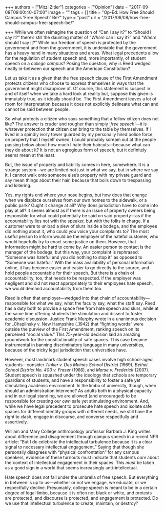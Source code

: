 +++
authors = ["Mitzi Zitler"]
categories = ["Opinion"]
date = "2017-09-08T09:00:40-07:00"
image = ""
tags = []
title = "Op-Ed: How Free Should Campus 'Free Speech' Be?"
type = "post"
url = "/2017/09/08/how-free-should-campus-free-speech-be/"

+++
While we often reimagine the question of “Can I say it?” to “Should I say it?” there’s still the daunting matter of “_Where_ can I say it?” and “_Where_ should I say it?” While our freedom of speech is protected by the government and from the government, it is undeniable that the government has a heavy hand in many situations and areas. What legal precedents allow for the regulation of student speech and, more importantly, of student speech on a _college campus_? Posing the question, why is Reed wedged neatly in-between our speech and the American Constitution?

Let us take it as a given that the free speech clause of the First Amendment protects citizens who choose to express themselves in ways that the government might disapprove of. Of course, this statement is suspect in and of itself when we take a hard look at reality but, suppose this given is immutably true, as it ideally should be. The First Amendment leaves a lot of room for interpretation because it does not explicitly delineate what can and cannot be said between people.

So what protects a citizen who says something that a fellow citizen does not like? The answer is cruder and rougher than simply ‘_free speech_’—it is whatever protection that citizen can bring to the table by themselves. If I lived in a spindly ivory tower guarded by my personally hired police force, on property that I myself owned, I could probably scream out at the people passing below about how much I hate their haircuts—because what can they do about it? It is not an egregious form of speech, but it definitely seems mean at the least. 

But, the issue of property and liability comes in here, somewhere. It is a strange system—we are limited not just in what we say, but in where we say it. I cannot walk onto someone else’s property with my private guard and say mean things about their hair, because that boils down to trespassing and loitering.

Yes, my rights end where your nose begins, but how does that change when we displace ourselves from our own homes to the sidewalk, or a public park? Ought it change at all? Why does jurisdiction have to come into play at all? It seems almost as if there is an issue of property owners being responsible for what could potentially be said on said property—as if the accountability lies not with the speaker, but with the folks in charge. If a customer were to unload a slew of slurs inside a bodega, and the employee did nothing about it, who could you voice your complaints to? The most useful person to inform would be the employer of the hateful customer, who would hopefully try to enact some justice on them. However, that information might be hard to come by. An easier person to contact is the manager of the bodega, but this way, your complaint is rephrased: “Someone was hateful and you did nothing to stop it” as opposed to “Someone was hateful.” With the mass availability of personal information online, it has become easier and easier to go directly to the source, and hold people accountable for their speech. But there is a chain of accountability, too, that needs to be respected. If the employer was negligent and did not react appropriately to their employees hate speech, we would demand accountability from them too.

Reed is often that employer—wedged into that chain of accountability—responsible for what we say, what the faculty say, what the staff say. Reed has a duty both to provide a space free from hate speech and slurs, while at the same time offering students the stimulation and dissent to foster academic discussion. Justice Frank Murphy wrote in a unanimous decision for _Chaplinsky v. New Hampshire (_1942) that “fighting words” were outside the purview of the First Amendment, ranking speech on its perceived “social value.” This 75-year-old decision laid an amazing groundwork for the constitutionality of safe spaces. This case became instrumental in banning discriminatory language in many universities, because of the tricky legal jurisdiction that universities have.

However, most landmark student speech cases involve high school-aged students—consider _Tinker v. Des Moines School District_ (1969), _Bethel School District No. 403 v. Fraser_ (1986), and _Morse v. Frederick_ (2007). Student speech is squashed under the ideology that schools are temporary guardians of students, and have a responsibility to foster a safe yet stimulating academic environment. In the limbo of university, though, when should an administration intervene? As adults both in a physical capacity and in our legal standing, we are allowed (and encouraged) to be responsible for creating our _own_ safe yet stimulating environment. And, while we have legal precedent to prosecute hate speech and isolate safe spaces for different identity groups with different needs, we still have the right to clash, engage in discourse, and converse respectfully and assertively.

William and Mary College anthropology professor Barbara J. King writes about difference and disagreement through campus speech in a recent NPR article: “But I do celebrate the intellectual turbulence because it is a clear signal to necessary intellectual engagement.” Saying that though she personally disagrees with “physical confrontation” for any campus speakers, evidence of these turnouts must indicate that students _care_ about the context of intellectual engagement in their spaces. This _must_ be taken as a good sign in a world that seems increasingly anti-intellectual.

Hate speech does not fall under the umbrella of free speech. But everything in between is up to us—whether or not we engage, we educate, or we respectfully decline. Presumably, college speech is meant to be in a certain degree of legal limbo, because it is often not black or white, and protests are protected, and discourse is protected, and engagement is protected. Do we use that intellectual turbulence to create, maintain, or destroy?